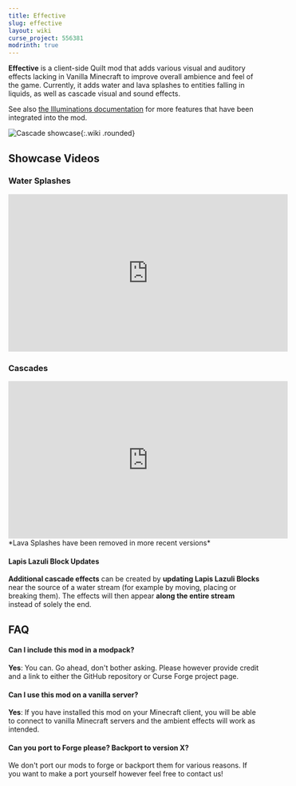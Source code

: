 ```yaml
---
title: Effective
slug: effective
layout: wiki
curse_project: 556381
modrinth: true
---
```


**Effective**  is a client-side Quilt mod that adds  various visual and auditory effects lacking in Vanilla Minecraft 
to improve overall ambience and feel of the game.
Currently, it adds water  and lava splashes to entities falling in liquids, as well as cascade
visual and sound effects.

See also [the Illuminations documentation](../illuminations) for more features that have been integrated into the mod.

![Cascade showcase](cascade_showcase.jpg){:.wiki .rounded}

## Showcase Videos

### Water Splashes
<div>
<iframe width="560" height="315" src="https://www.youtube-nocookie.com/embed/gx4mNQHiOUc" title="YouTube video player" frameborder="0" allow="accelerometer; autoplay; clipboard-write; encrypted-media; gyroscope; picture-in-picture" allowfullscreen></iframe>
</div>

### Cascades
<div>
<iframe width="560" height="315" src="https://www.youtube-nocookie.com/embed/AnwoxryEn2g" title="YouTube video player" frameborder="0" allow="accelerometer; autoplay; clipboard-write; encrypted-media; gyroscope; picture-in-picture" allowfullscreen></iframe>
</div>
*Lava Splashes have been removed in more recent versions*

#### Lapis Lazuli Block Updates

**Additional cascade effects** can be created by **updating Lapis Lazuli Blocks** near the source of a water stream (for example by moving, placing or breaking them). The effects will then appear **along the entire stream** instead of solely the end.



## FAQ

#### Can I include this mod in a modpack?

**Yes**: You can. Go ahead, don't bother asking. Please however provide credit and a link to either the GitHub repository or Curse Forge project page.

#### Can I use this mod on a vanilla server?

**Yes**: If you have installed this mod on your Minecraft client, you will  be able to connect to vanilla Minecraft servers and the ambient effects  will work as intended.

#### Can you port to Forge please? Backport to version X?

We don't port our mods to forge or backport them for various reasons. If you want to make a port yourself however feel free to contact us!
